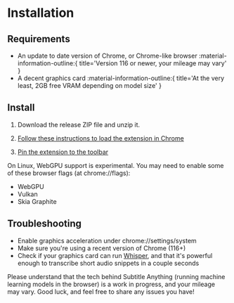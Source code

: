# Installation

## Requirements

  - An update to date version of Chrome, or Chrome-like browser :material-information-outline:{ title='Version 116 or newer, your mileage may vary' }
  - A decent graphics card :material-information-outline:{ title='At the very least, 2GB free VRAM depending on model size' }

## Install

  1. Download the release ZIP file and unzip it.

  2. [Follow these instructions to load the extension in Chrome](https://developer.chrome.com/docs/extensions/get-started/tutorial/hello-world#load-unpacked)

  3. [Pin the extension to the toolbar](https://developer.chrome.com/docs/extensions/get-started/tutorial/hello-world#pin_the_extension)

  On Linux, WebGPU support is experimental. You may need to enable some of these browser flags (at chrome://flags):

  - WebGPU
  - Vulkan
  - Skia Graphite

## Troubleshooting

  - Enable graphics acceleration under chrome://settings/system
  - Make sure you're using a recent version of Chrome (116+)
  - Check if your graphics card can run [Whisper](https://github.com/openai/whisper/), and that it's powerful enough to transcribe short audio snippets in a couple seconds

  Please understand that the tech behind Subtitle Anything (running machine learning models in the browser) is a work in progress, and your mileage may vary. Good luck, and feel free to share any issues you have!

###